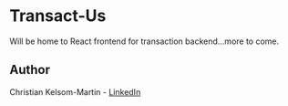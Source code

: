 Transact-Us
======

Will be home to React frontend for transaction backend...more to come.

Author
------
Christian Kelsom-Martin - [LinkedIn](https://www.linkedin.com/in/ckelsom-martin/)
